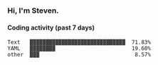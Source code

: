 ### Hi, I'm Steven.

#### Coding activity (past 7 days)
```
Text   ▓▓▓▓▓▓▓▓▓▓▓▓▓▓▓▓▓▓▓▓▓▓▓▓▓▓▓▓▓▓  71.83%
YAML   ▓▓▓▓▓▓▓▓                        19.60%
other  ▓▓▓                              8.57%
```
